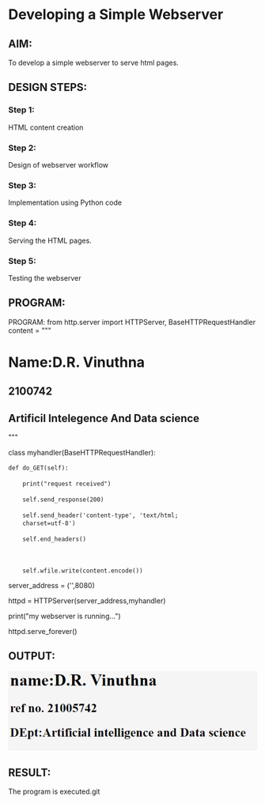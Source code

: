 # Developing a Simple Webserver
## AIM:

To develop a simple webserver to serve html pages.
## DESIGN STEPS:
### Step 1:

HTML content creation
### Step 2:

Design of webserver workflow
### Step 3:

Implementation using Python code
### Step 4:

Serving the HTML pages.
### Step 5:

Testing the webserver
## PROGRAM:

PROGRAM:
from http.server import HTTPServer, BaseHTTPRequestHandler
content =
 """
<!DOCTYPE html>
<html>
<head>
<title>My webserver</title>
</head>
<body>
<h1>Name:D.R. Vinuthna</h1>
<h2>2100742</h2>
<h2>Artificil Intelegence And Data science</h2>
</body>
</html>
"""

class myhandler(BaseHTTPRequestHandler):

    def do_GET(self):

        print("request received")

        self.send_response(200)

        self.send_header('content-type', 'text/html; 
        charset=utf-8')
        
        self.end_headers()
        
        
        
        self.wfile.write(content.encode())

server_address = ('',8080)

httpd = HTTPServer(server_address,myhandler)

print("my webserver is running...")

httpd.serve_forever()




## OUTPUT:
![output](https://github.com/VINUTHNA-2004/Web_server/blob/main/web.PNG?raw=true)


## RESULT:
The program is executed.git 
